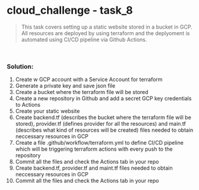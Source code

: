 # cloud_challenge - task_8

> This task covers setting up a static website stored in a bucket in GCP. All resources are deployed by using terraform and the deplyoment is automated using CI/CD pipeline via Github Actions.

<br>


### Solution:

1. Create w GCP account with a Service Account for terraform<br>
2. Generate a private key and save json file<br>
3. Create a bucket where the terraform file will be stored<br>
4. Create a new repository in Github and add a secret GCP key credentials to Actions<br>
5. Create your static website<br>
6. Create backend.tf (describes the bucket where the terraform file will be stored), provider.tf (defines provider for all the resources) and main.tf (describes what kind of resources will be created) files needed to obtain neccessary resources in GCP<br>
7. Create a file .github/workflow/terraform.yml to define CI/CD pipeline which will be triggering terraform actions with every push to the repository<br>
8. Commit all the files and check the Actions tab in your repo<br>
9. Create backend.tf, provider.tf and maint.tf files needed to obtain neccessary resources in GCP<br>
10. Commit all the files and check the Actions tab in your repo<br>